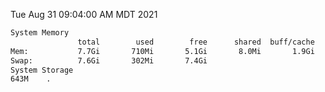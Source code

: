 Tue Aug 31 09:04:00 AM MDT 2021
```bash
System Memory
               total        used        free      shared  buff/cache   available
Mem:           7.7Gi       710Mi       5.1Gi       8.0Mi       1.9Gi       6.6Gi
Swap:          7.6Gi       302Mi       7.4Gi
System Storage
643M	.
```
